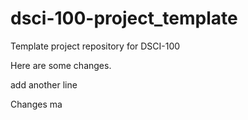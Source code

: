 # dsci-100-project_template
Template project repository for DSCI-100

Here are some changes.

add another line

Changes ma
